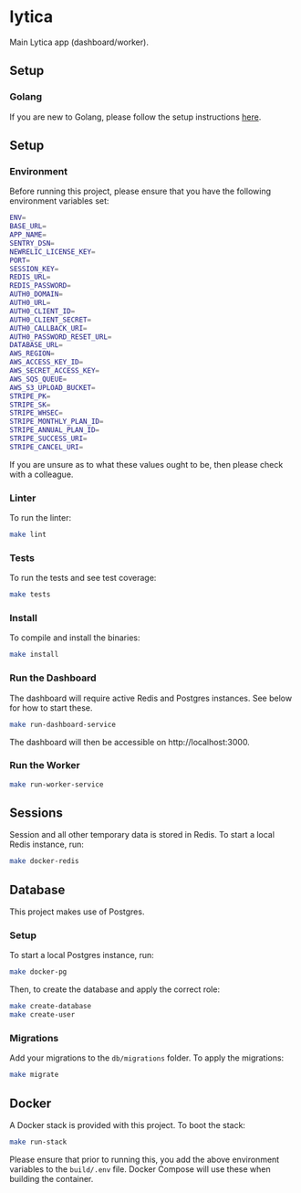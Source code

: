 # lytica

Main Lytica app (dashboard/worker).

## Setup

### Golang

If you are new to Golang, please follow the setup instructions [here](https://golang.org/doc/install).

## Setup

### Environment

Before running this project, please ensure that you have the following environment variables set:

```bash
ENV=
BASE_URL=
APP_NAME=
SENTRY_DSN=
NEWRELIC_LICENSE_KEY=
PORT=
SESSION_KEY=
REDIS_URL=
REDIS_PASSWORD=
AUTH0_DOMAIN=
AUTH0_URL=
AUTH0_CLIENT_ID=
AUTH0_CLIENT_SECRET=
AUTH0_CALLBACK_URI=
AUTH0_PASSWORD_RESET_URL=
DATABASE_URL=
AWS_REGION=
AWS_ACCESS_KEY_ID=
AWS_SECRET_ACCESS_KEY=
AWS_SQS_QUEUE=
AWS_S3_UPLOAD_BUCKET=
STRIPE_PK=
STRIPE_SK=
STRIPE_WHSEC=
STRIPE_MONTHLY_PLAN_ID=
STRIPE_ANNUAL_PLAN_ID=
STRIPE_SUCCESS_URI=
STRIPE_CANCEL_URI=
```

If you are unsure as to what these values ought to be, then please check with a colleague.

### Linter

To run the linter:

```bash
make lint
```

### Tests

To run the tests and see test coverage:

```bash
make tests
```

### Install

To compile and install the binaries:

```bash
make install
```

### Run the Dashboard

The dashboard will require active Redis and Postgres instances. See below for how to start these. 

```bash
make run-dashboard-service
```

The dashboard will then be accessible on http://localhost:3000.

### Run the Worker

```bash
make run-worker-service
```

## Sessions

Session and all other temporary data is stored in Redis. To start a local Redis instance, run:

```bash
make docker-redis
```

## Database

This project makes use of Postgres.

### Setup

To start a local Postgres instance, run:

```bash
make docker-pg
```

Then, to create the database and apply the correct role:

```bash
make create-database
make create-user
```

### Migrations

Add your migrations to the `db/migrations` folder. To apply the migrations:

```bash
make migrate
```

## Docker

A Docker stack is provided with this project. To boot the stack:

```bash
make run-stack
```

Please ensure that prior to running this, you add the above environment variables to the `build/.env` file. Docker Compose will use these when building the container.
